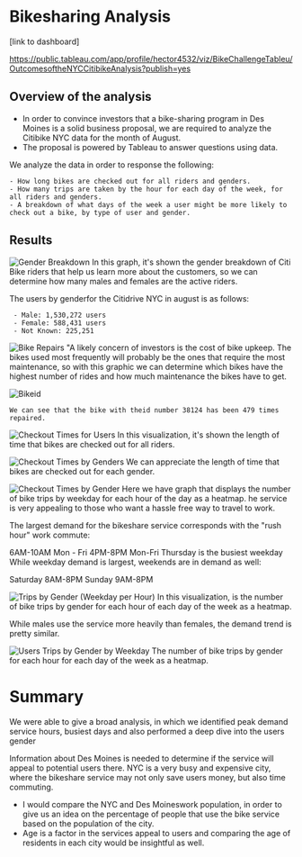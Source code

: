 # Bikesharing Analysis

[link to dashboard]

https://public.tableau.com/app/profile/hector4532/viz/BikeChallengeTableu/OutcomesoftheNYCCitibikeAnalysis?publish=yes

## Overview of the analysis

- In order to convince investors that a bike-sharing program in Des Moines is a solid business proposal, we are required to analyze the Citibike NYC data for the month of August.
- The proposal is powered by Tableau to answer questions using data.

We analyze the data in order to response the following:

```
- How long bikes are checked out for all riders and genders.
- How many trips are taken by the hour for each day of the week, for all riders and genders.
- A breakdown of what days of the week a user might be more likely to check out a bike, by type of user and gender.
```

## Results

![Gender Breakdown](https://user-images.githubusercontent.com/86028032/141668488-28e633d9-76db-4944-82d7-f67c62c9fef4.PNG)
In this graph, it's shown the gender breakdown of Citi Bike riders that help us learn more about the customers, so we can determine how many males and females are the active riders.

The users by genderfor the Citidrive NYC in august is as follows:

```
 - Male: 1,530,272 users
 - Female: 588,431 users
 - Not Known: 225,251
```


![Bike Repairs](https://user-images.githubusercontent.com/86028032/141668541-f12f4376-f66a-4b6b-84f9-f58d011a35ff.PNG)
"A likely concern of investors is the cost of bike upkeep. The bikes used most frequently will probably be the ones that require the most maintenance, so with this graphic we can determine which bikes have the highest number of rides and how much maintenance the bikes have to get.

![Bikeid](https://user-images.githubusercontent.com/86028032/141668908-81b9b888-091d-4343-8c50-92e3e8196d0c.png)

```We can see that the bike with theid number 38124 has been 479 times repaired.```

![Checkout Times for Users](https://user-images.githubusercontent.com/86028032/141668626-6adcbeb3-3292-42f0-8c6a-272de1d71e32.PNG)
In this visualization, it's shown the length of time that bikes are checked out for all riders.

![Checkout Times by Genders](https://user-images.githubusercontent.com/86028032/141668731-85ac282d-2000-44b2-b508-2e8e1e61ee66.PNG)
We can appreciate the length of time that bikes are checked out for each gender.

![Checkout Times by Gender](https://user-images.githubusercontent.com/86028032/141668745-306b6a4d-91eb-4b57-ae8e-e19e4cc47483.PNG)
Here we have graph that displays the number of bike trips by weekday for each hour of the day as a heatmap.
he service is very appealing to those who want a hassle free way to travel to work.

The largest demand for the bikeshare service corresponds with the "rush hour" work commute:

6AM-10AM Mon - Fri
4PM-8PM Mon-Fri
Thursday is the busiest weekday
While weekday demand is largest, weekends are in demand as well:

Saturday 8AM-8PM
Sunday 9AM-8PM

![Trips by Gender (Weekday per Hour)](https://user-images.githubusercontent.com/86028032/141668764-71489481-a2e4-4435-81b3-1787174ebc50.PNG)
In this visualization, is the number of bike trips by gender for each hour of each day of the week as a heatmap.

While males use the service more heavily than females, the demand trend is pretty similar.

![Users Trips by Gender by Weekday](https://user-images.githubusercontent.com/86028032/141668776-40d0fa09-ff6f-4388-9fa7-67e40a0ca45e.PNG)
The number of bike trips by gender for each hour for each day of the week as a heatmap.

# Summary

We were able to give a broad analysis, in which we identified peak demand service hours, busiest days and also performed a deep dive into the users gender

Information about Des Moines is needed to determine if the service will appeal to potential users there. NYC is a very busy and expensive city, where the bikeshare service may not only save users money, but also time commuting.

- I would compare the NYC and Des Moineswork population, in order to give us an idea on the percentage of people that use the bike service based on the population of the city.
- Age is a factor in the services appeal to users and comparing the age of residents in each city would be insightful as well.

